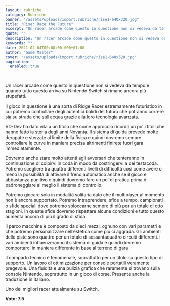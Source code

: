 ```yaml
---
layout: rubriche
category: Rubriche
banner: "/assets/uploads/import.rubriche/rise1-640x320.jpg"
title: "Rise: Race the Future"
excerpt: "Un racer arcade come questo in questione non si vedeva da tempo e quando tutto questo arriva su Nintendo Switch si rimane ancora più stupefatti. Il gioco in questione è una sorta di Ridge Racer estremamente futuristico in cui potremo controllare degli autentici bolidi del futuro che potranno correre sia su strada che sull’acqua grazie [&hellip"
quote: ""
description: "Un racer arcade come questo in questione non si vedeva da tempo e quando tutto questo arriva su Nintendo Switch si rimane ancora più stupefatti. Il gioco in questione è una sorta di Ridge Racer estremamente futuristico in cui potremo controllare degli autentici bolidi del futuro che potranno correre sia su strada che sull’acqua grazie [&hellip"
keywords: ""
date: 2021-02-04T00:00:00.000+01:00
author: "Game Master"
cover: "/assets/uploads/import.rubriche/rise1-640x320.jpg"
pagination:
  enabled: true

---
```


Un racer arcade come questo in questione non si vedeva da tempo e quando tutto questo arriva su Nintendo Switch si rimane ancora più stupefatti.

Il gioco in questione è una sorta di Ridge Racer estremamente futuristico in cui potremo controllare degli autentici bolidi del futuro che potranno correre sia su strada che sull’acqua grazie alla loro tecnologia avanzata.

VD-Dev ha dato vita a un titolo che come approccio ricorda un po’ i titoli che hanno fatto la storia degli anni Novanta. Il sistema di guida prevede molte derapate e sterzate al limite della fisica e quindi dovremo sempre controllare le curve in maniera precisa altrimenti finirete fuori gara immediatamente.

Dovremo anche stare molto attenti agli avversari che tenteranno in continuazione di colpirvi in coda in modo da costringervi a dei testacoda. Potremo scegliere tra quattro differenti livelli di difficoltà così come avere o meno la possibilità di attivare il freno automatico anche se il gioco è abbastanza punitivo e quindi dovremo fare un po’ di pratica prima di padroneggiare al meglio il sistema di controllo.

Potremo giocare solo in modalità solitaria dato che il multiplayer al momento non è ancora supportato. Potremo intraprendere, sfide a tempo, campionati o sfide speciali dove potremo sbloccarne sempre di più per un totale di otto stagioni. In queste sfide dovremo rispettare alcune condizioni e tutto questo aumenta ancora di più il grado di sfida.

Il parco macchine è composto da dieci mezzi, ognuno con vari parametri e che potremo personalizzare nell’estetica come più ci aggrada. Gli ambienti delle piste sono quattro per un totale di sessantaquattro circuiti differenti. I vari ambienti influenzeranno il sistema di guida e quindi dovremo comportarci in maniera differente in base al terreno di gara.

Il comparto tecnico è fenomenale, soprattutto per un titolo su questo tipo di supporto. Un lavoro di ottimizzazione per console portatili veramente pregevole. Una fluidità e una pulizia grafica che raramente si trovano sulla console Nintendo, soprattutto in un gioco di corse. Presente anche la traduzione in italiano.

Uno dei migliori racer attualmente su Switch.

**Voto: 7.5**